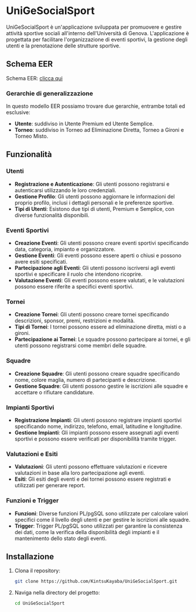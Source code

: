 # UniGeSocialSport

UniGeSocialSport è un'applicazione sviluppata per promuovere e gestire attività sportive sociali all'interno dell'Università di Genova. L'applicazione è progettata per facilitare l'organizzazione di eventi sportivi, la gestione degli utenti e la prenotazione delle strutture sportive.

## Schema EER

Schema EER: [clicca qui](https://app.diagrams.net/?viewer=1&url=https://raw.githubusercontent.com/KintsuKayaba/UniGeSocialSport/refs/heads/main/UniGeSocialSport.drawio)

### Gerarchie di generalizzazione

In questo modello EER possiamo trovare due gerarchie, entrambe totali ed esclusive:
- **Utente**: suddiviso in Utente Premium ed Utente Semplice.
- **Torneo**: suddiviso in Torneo ad Eliminazione Diretta, Torneo a Gironi e Torneo Misto.

## Funzionalità

### Utenti

- **Registrazione e Autenticazione**: Gli utenti possono registrarsi e autenticarsi utilizzando le loro credenziali.
- **Gestione Profilo**: Gli utenti possono aggiornare le informazioni del proprio profilo, inclusi i dettagli personali e le preferenze sportive.
- **Tipi di Utenti**: Esistono due tipi di utenti, Premium e Semplice, con diverse funzionalità disponibili.

### Eventi Sportivi

- **Creazione Eventi**: Gli utenti possono creare eventi sportivi specificando data, categoria, impianto e organizzatore.
- **Gestione Eventi**: Gli eventi possono essere aperti o chiusi e possono avere esiti specificati.
- **Partecipazione agli Eventi**: Gli utenti possono iscriversi agli eventi sportivi e specificare il ruolo che intendono ricoprire.
- **Valutazione Eventi**: Gli eventi possono essere valutati, e le valutazioni possono essere riferite a specifici eventi sportivi.

### Tornei

- **Creazione Tornei**: Gli utenti possono creare tornei specificando descrizioni, sponsor, premi, restrizioni e modalità.
- **Tipi di Tornei**: I tornei possono essere ad eliminazione diretta, misti o a gironi.
- **Partecipazione ai Tornei**: Le squadre possono partecipare ai tornei, e gli utenti possono registrarsi come membri delle squadre.

### Squadre

- **Creazione Squadre**: Gli utenti possono creare squadre specificando nome, colore maglia, numero di partecipanti e descrizione.
- **Gestione Squadre**: Gli utenti possono gestire le iscrizioni alle squadre e accettare o rifiutare candidature.

### Impianti Sportivi

- **Registrazione Impianti**: Gli utenti possono registrare impianti sportivi specificando nome, indirizzo, telefono, email, latitudine e longitudine.
- **Gestione Impianti**: Gli impianti possono essere assegnati agli eventi sportivi e possono essere verificati per disponibilità tramite trigger.

### Valutazioni e Esiti

- **Valutazioni**: Gli utenti possono effettuare valutazioni e ricevere valutazioni in base alla loro partecipazione agli eventi.
- **Esiti**: Gli esiti degli eventi e dei tornei possono essere registrati e utilizzati per generare report.

### Funzioni e Trigger

- **Funzioni**: Diverse funzioni PL/pgSQL sono utilizzate per calcolare valori specifici come il livello degli utenti e per gestire le iscrizioni alle squadre.
- **Trigger**: Trigger PL/pgSQL sono utilizzati per garantire la consistenza dei dati, come la verifica della disponibilità degli impianti e il mantenimento dello stato degli eventi.

## Installazione

1. Clona il repository:
    ```bash
    git clone https://github.com/KintsuKayaba/UniGeSocialSport.git
    ```
2. Naviga nella directory del progetto:
    ```bash
    cd UniGeSocialSport
    ```
